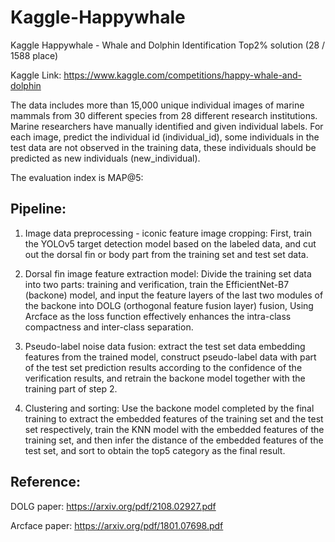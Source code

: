 # Kaggle-Happywhale
Kaggle Happywhale - Whale and Dolphin Identification Top2% solution (28 / 1588 place) 

Kaggle Link: https://www.kaggle.com/competitions/happy-whale-and-dolphin

The data includes more than 15,000 unique individual images of marine mammals from 30 different species from 28 different research institutions. Marine researchers have manually identified and given individual labels. For each image, predict the individual id (individual_id), some individuals in the test data are not observed in the training data, these individuals should be predicted as new individuals (new_individual). 

The evaluation index is MAP@5:



## Pipeline:



1. Image data preprocessing - iconic feature image cropping: First, train the YOLOv5 target detection model based on the labeled data, and cut out the dorsal fin or body part from the training set and test set data.

2. Dorsal fin image feature extraction model: Divide the training set data into two parts: training and verification, train the EfficientNet-B7 (backone) model, and input the feature layers of the last two modules of the backone into DOLG (orthogonal feature fusion layer) fusion, Using Arcface as the loss function effectively enhances the intra-class compactness and inter-class separation.

3. Pseudo-label noise data fusion: extract the test set data embedding features from the trained model, construct pseudo-label data with part of the test set prediction results according to the confidence of the verification results, and retrain the backone model together with the training part of step 2.

4. Clustering and sorting: Use the backone model completed by the final training to extract the embedded features of the training set and the test set respectively, train the KNN model with the embedded features of the training set, and then infer the distance of the embedded features of the test set, and sort to obtain the top5 category as the final result.


## Reference:

DOLG paper: https://arxiv.org/pdf/2108.02927.pdf

Arcface paper: https://arxiv.org/pdf/1801.07698.pdf
